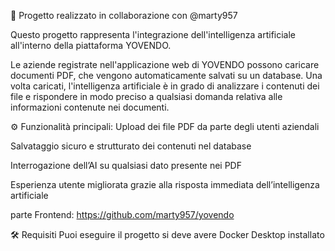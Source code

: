 🤖 Progetto realizzato in collaborazione con @marty957

Questo progetto rappresenta l'integrazione dell'intelligenza artificiale all'interno della piattaforma YOVENDO.

Le aziende registrate nell'applicazione web di YOVENDO possono caricare documenti PDF, che vengono automaticamente salvati su un database. Una volta caricati, l'intelligenza artificiale è in grado di analizzare i contenuti dei file e rispondere in modo preciso a qualsiasi domanda relativa alle informazioni contenute nei documenti.

⚙️ Funzionalità principali: Upload dei file PDF da parte degli utenti aziendali

Salvataggio sicuro e strutturato dei contenuti nel database

Interrogazione dell’AI su qualsiasi dato presente nei PDF

Esperienza utente migliorata grazie alla risposta immediata dell’intelligenza artificiale

parte Frontend: https://github.com/marty957/yovendo

🛠️ Requisiti
Puoi eseguire il progetto si deve avere Docker Desktop installato



